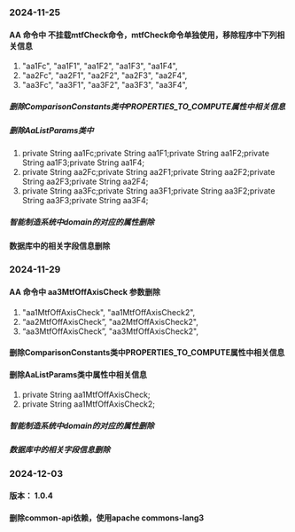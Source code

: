 ### 2024-11-25
#### AA 命令中 不挂载mtfCheck命令，mtfCheck命令单独使用，移除程序中下列相关信息
1. "aa1Fc", "aa1F1", "aa1F2", "aa1F3", "aa1F4",
2. "aa2Fc", "aa2F1", "aa2F2", "aa2F3", "aa2F4",
3. "aa3Fc", "aa3F1", "aa3F2", "aa3F3", "aa3F4",
##### 删除ComparisonConstants类中PROPERTIES_TO_COMPUTE属性中相关信息
##### 删除AaListParams类中
1. private String aa1Fc;private String aa1F1;private String aa1F2;private String aa1F3;private String aa1F4;
2. private String aa2Fc;private String aa2F1;private String aa2F2;private String aa2F3;private String aa2F4;
3. private String aa3Fc;private String aa3F1;private String aa3F2;private String aa3F3;private String aa3F4;
##### 智能制造系统中domain的对应的属性删除
#### 数据库中的相关字段信息删除


### 2024-11-29
#### AA 命令中 aa3MtfOffAxisCheck 参数删除
1. "aa1MtfOffAxisCheck", "aa1MtfOffAxisCheck2",
2. “aa2MtfOffAxisCheck”, "aa2MtfOffAxisCheck2",
3. “aa3MtfOffAxisCheck”, "aa3MtfOffAxisCheck2",
#### 删除ComparisonConstants类中PROPERTIES_TO_COMPUTE属性中相关信息
#### 删除AaListParams类中属性中相关信息
1. private String aa1MtfOffAxisCheck;
2. private String aa1MtfOffAxisCheck2;
##### 智能制造系统中domain的对应的属性删除
##### 数据库中的相关字段信息删除

### 2024-12-03
#### 版本： 1.0.4
#### 删除common-api依赖，使用apache commons-lang3